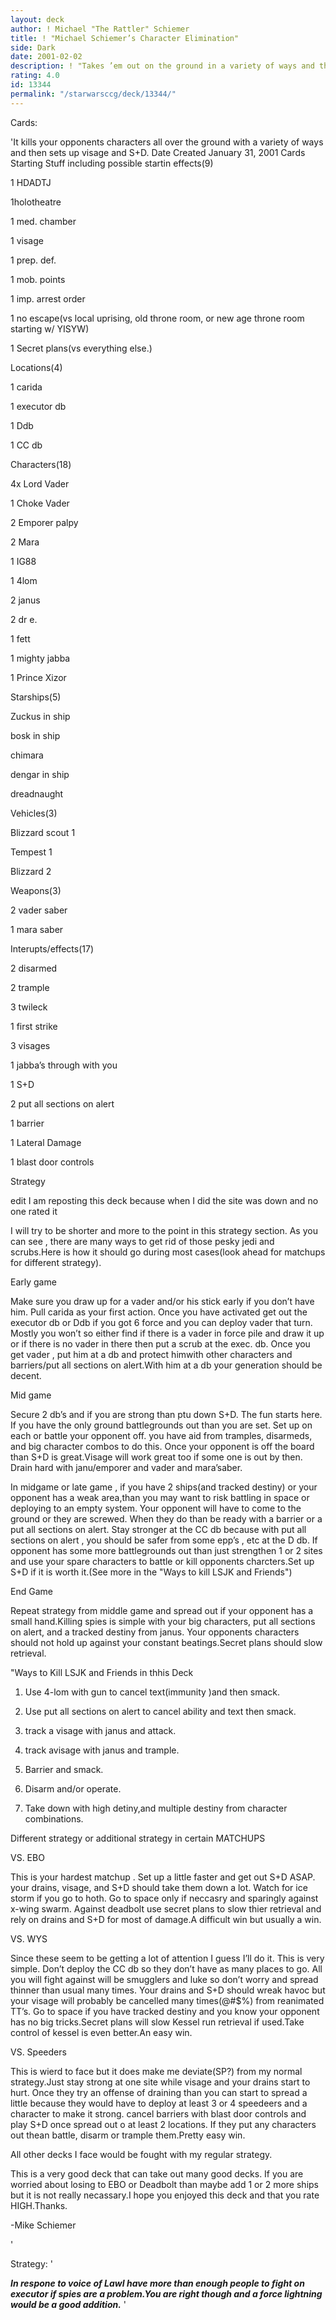 ```yaml
---
layout: deck
author: ! Michael "The Rattler" Schiemer
title: ! "Michael Schiemer’s Character Elimination"
side: Dark
date: 2001-02-02
description: ! "Takes ’em out on the ground in a variety of ways and then sets up S+D and Visage."
rating: 4.0
id: 13344
permalink: "/starwarsccg/deck/13344/"
---
```

Cards: 

'It kills your opponents characters all over the ground with a variety of ways and then sets up visage and S+D. Date Created January 31, 2001 Cards Starting Stuff including possible startin effects(9)


1 HDADTJ

1holotheatre

1 med. chamber

1 visage

1 prep. def.

1 mob. points

1 imp. arrest order

1 no escape(vs local uprising, old throne room, or new age throne room starting w/ YISYW)

1 Secret plans(vs everything else.)


Locations(4)

1 carida

1 executor db

1 Ddb

1 CC db


Characters(18)

4x Lord Vader

1 Choke Vader

2 Emporer palpy

2 Mara

1 IG88

1 4lom

2 janus

2 dr e.

1 fett

1 mighty jabba

1 Prince Xizor


Starships(5)

Zuckus in ship

bosk in ship

chimara

dengar in ship

dreadnaught


Vehicles(3)

Blizzard scout 1

Tempest 1

Blizzard 2


Weapons(3)

2 vader saber

1 mara saber


Interupts/effects(17)

2 disarmed

2 trample

3 twileck

1 first strike

3 visages

1 jabba&#8217;s through with you

1 S+D

2 put all sections on alert

1 barrier

1 Lateral Damage

1 blast door controls


Strategy

edit I am reposting this deck because when I did the site was down and no one rated it


I will try to be shorter and more to the point in this strategy section. As you can see , there are many ways to get rid of those pesky jedi and scrubs.Here is how it should go during most cases(look ahead for matchups for different strategy).


Early game

Make sure you draw up for a vader and/or his stick early if you don&#8217;t have him. Pull carida as your first action. Once you have activated get out the executor db or Ddb if you got 6 force and you can deploy vader that turn. Mostly you won&#8217;t so either find if there is a vader in force pile and draw it up or if there is no vader in there then put a scrub at the exec. db. Once you get vader , put him at a db and protect himwith other characters and barriers/put all sections on alert.With him at a db your generation should be decent.


Mid game

Secure 2 db&#8217;s and if you are strong than ptu down S+D. The fun starts here. If you have the only ground battlegrounds out than you are set. Set up on each or battle your opponent off. you have aid from tramples, disarmeds, and big character combos to do this. Once your opponent is off the board than S+D is great.Visage will work great too if some one is out by then. Drain hard with janu/emporer and vader and mara&#8217;saber.

In midgame or late game , if you have 2 ships(and tracked destiny) or your opponent has a weak area,than you may want to risk battling in space or deploying to an empty system. Your opponent will have to come to the ground or they are screwed. When they do than be ready with a barrier or a put all sections on alert. Stay stronger at the CC db because with put all sections on alert , you should be safer from some epp&#8217;s , etc at the D db. If opponent has some more battlegrounds out than just strengthen 1 or 2 sites and use your spare characters to battle or kill opponents charcters.Set up S+D if it is worth it.(See more in the "Ways to kill LSJK and Friends")


End Game

Repeat strategy from middle game and spread out if your opponent has a small hand.Killing spies is simple with your big characters, put all sections on alert, and a tracked destiny from janus. Your opponents characters should not hold up against your constant beatings.Secret plans should slow retrieval.


"Ways to Kill LSJK and Friends in thhis Deck


1. Use 4-lom with gun to cancel text(immunity )and then smack.

2. Use put all sections on alert to cancel ability and text then smack.

3. track a visage with janus and attack.

4. track avisage with janus and trample.

5. Barrier and smack.

6. Disarm and/or operate.

7. Take down with high detiny,and multiple destiny from character combinations.


Different strategy or additional strategy in certain MATCHUPS


VS. EBO

This is your hardest matchup . Set up a little faster and get out S+D ASAP. your drains, visage, and S+D should take them down a lot. Watch for ice storm if you go to hoth. Go to space only if neccasry and sparingly against x-wing swarm. Against deadbolt use secret plans to slow thier retrieval and rely on drains and S+D for most of damage.A difficult win but usually a win.


VS. WYS

Since these seem to be getting a lot of attention I guess I&#8217;ll do it. This is very simple. Don&#8217;t deploy the CC db so they don&#8217;t have as many places to go. All you will fight against will be smugglers and luke so don&#8217;t worry and spread thinner than usual many times. Your drains and S+D should wreak havoc but your visage will probably be cancelled many times(@#$%) from reanimated TT&#8217;s. Go to space if you have tracked destiny and you know your opponent has no big tricks.Secret plans will slow Kessel run retrieval if used.Take control of kessel is even better.An easy win.


VS. Speeders


This is wierd to face but it does make me deviate(SP?) from my normal strategy.Just stay strong at one site while visage and your drains start to hurt. Once they try an offense of draining than you can start to spread a little because they would have to deploy at least 3 or 4 speedeers and a character to make it strong. cancel barriers with blast door controls and play S+D once spread out o at least 2 locations. If they put any characters out thean battle, disarm or trample them.Pretty easy win.


All other decks I face would be fought with my regular strategy.


This is a very good deck that can take out many good decks. If you are worried about losing to EBO or Deadbolt than maybe add 1 or 2 more ships but it is not really necassary.I hope you enjoyed this deck and that you rate HIGH.Thanks.

-Mike Schiemer

'

Strategy: '

 ***In respone to voice of LawI have more than enough people to fight on executor if spies are a problem.You are right though and a force lightning would be a good addition.*** '
